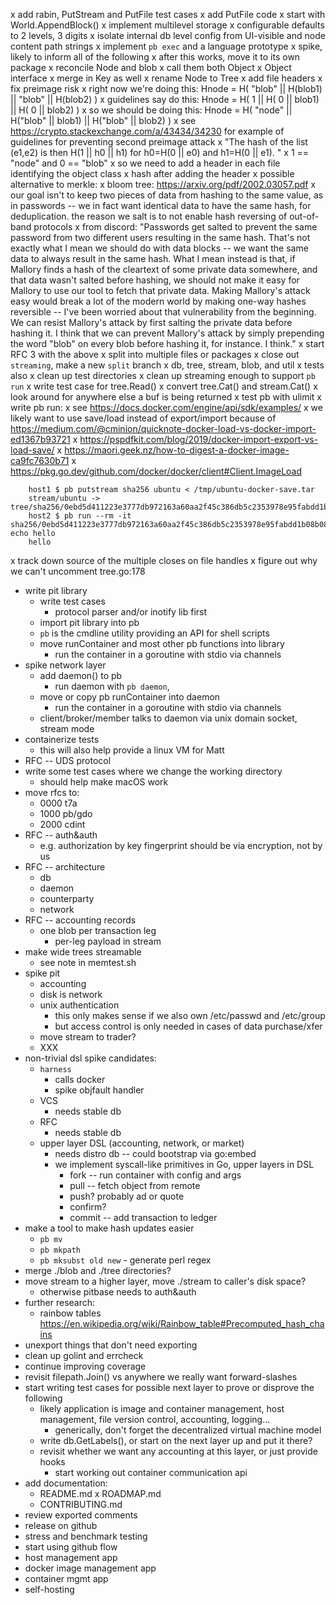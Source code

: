 x add rabin, PutStream and PutFile test cases
x add PutFile code 
    x start with World.AppendBlock()
x implement multilevel storage
    x configurable defaults to 2 levels, 3 digits
    x isolate internal db level config from UI-visible and node
      content path strings
x implement `pb exec` and a language prototype 
  x spike, likely to inform all of the following
  x after this works, move it to its own package
x reconcile Node and blob
  x call them both Object
    x Object interface
  x merge in Key as well
x rename Node to Tree
x add file headers
x fix preimage risk 
    x right now we're doing this: Hnode = H(             "blob" || H(blob1) ||   "blob" || H(blob2) )
    x guidelines say do this:     Hnode = H(   1    || H(  0    ||   blob1) || H(  0    ||   blob2) )
    x so we should be doing this: Hnode = H( "node" || H("blob" ||   blob1) || H("blob" ||   blob2) )
    x see https://crypto.stackexchange.com/a/43434/34230 for example
      of guidelines for preventing second preimage attack
        x "The hash of the list (e1,e2) is then H(1 || h0 || h1) for h0=H(0 || e0) and h1=H(0 || e1). "
        x 1 == "node" and 0 == "blob"
    x so we need to add a header in each file identifying the object class
      x hash after adding the header
x possible alternative to merkle:
    x bloom tree: https://arxiv.org/pdf/2002.03057.pdf
x our goal isn't to keep two pieces of data from hashing to the same
  value, as in passwords -- we in fact want identical data to have the
  same hash, for deduplication.  the reason we salt is to not enable
  hash reversing of out-of-band protocols
    x from discord: "Passwords get salted to prevent the same password
      from two different users resulting in the same hash.  That's not
      exactly what I mean we should do with data blocks -- we want the
      same data to always result in the same hash.  What I mean
      instead is that, if Mallory finds a hash of the cleartext of
      some private data somewhere, and that data wasn't salted before
      hashing, we should not make it easy for Mallory to use our tool
      to fetch that private data. Making Mallory's attack easy would
      break a lot of the modern world by making one-way hashes
      reversible -- I've been worried about that vulnerability from
      the beginning.  We can resist Mallory's attack by first salting
      the private data before hashing it.  I think that we can prevent
      Mallory's attack by simply prepending the word "blob" on every
      blob before hashing it, for instance.  I think."
x start RFC 3 with the above
x split into multiple files or packages
    x close out `streaming`, make a new `split` branch
    x db, tree, stream, blob, and util
    x tests also
x clean up test directories
x clean up streaming enough to support `pb run`
    x write test case for tree.Read()
    x convert tree.Cat() and stream.Cat()
    x look around for anywhere else a buf is being returned
    x test pb with ulimit 
x write pb run:
    x see https://docs.docker.com/engine/api/sdk/examples/
    x we likely want to use save/load instead of export/import because
      of https://medium.com/@cminion/quicknote-docker-load-vs-docker-import-ed1367b93721
    x https://pspdfkit.com/blog/2019/docker-import-export-vs-load-save/
    x https://maori.geek.nz/how-to-digest-a-docker-image-ca9fc7630b71
    x https://pkg.go.dev/github.com/docker/docker/client#Client.ImageLoad

```
    host1 $ pb putstream sha256 ubuntu < /tmp/ubuntu-docker-save.tar 
    stream/ubuntu -> tree/sha256/0ebd5d411223e3777db972163a60aa2f45c386db5c2353978e95fabdd1b08b08
    host2 $ pb run --rm -it sha256/0ebd5d411223e3777db972163a60aa2f45c386db5c2353978e95fabdd1b08b08 echo hello
    hello
```

x track down source of the multiple closes on file handles
    x figure out why we can't uncomment tree.go:178
- write pit library
    - write test cases
        - protocol parser and/or inotify lib first
    - import pit library into pb
    - `pb` is the cmdline utility providing an API for shell scripts
    - move runContainer and most other pb functions into library
        - run the container in a goroutine with stdio via channels
- spike network layer
	- add daemon() to pb 
		- run daemon with `pb daemon`, 
	- move or copy pb runContainer into daemon
		- run the container in a goroutine with stdio via channels
    - client/broker/member talks to daemon via unix domain socket, stream mode
- containerize tests
    - this will also help provide a linux VM for Matt
- RFC -- UDS protocol
- write some test cases where we change the working directory
    - should help make macOS work
- move rfcs to:
    - 0000 t7a
    - 1000 pb/gdo
    - 2000 cdint
- RFC -- auth&auth
    - e.g. authorization by key fingerprint should be via encryption, not by us
- RFC -- architecture
    - db
    - daemon
    - counterparty
    - network
- RFC -- accounting records
    - one blob per transaction leg 
        - per-leg payload in stream
- make wide trees streamable
    - see note in memtest.sh
- spike pit
    - accounting
    - disk is network
    - unix authentication
        - this only makes sense if we also own /etc/passwd and /etc/group
        - but access control is only needed in cases of data
          purchase/xfer
    - move stream to trader?
    - XXX
- non-trivial dsl spike candidates:
    - `harness`
        - calls docker 
        - spike objfault handler
    - VCS
        - needs stable db 
    - RFC
        - needs stable db 
    - upper layer DSL (accounting, network, or market)
        - needs distro db -- could bootstrap via go:embed
        - we implement syscall-like primitives in Go, upper layers in DSL
            - fork -- run container with config and args
            - pull -- fetch object from remote
            - push? probably ad or quote
            - confirm?
            - commit -- add transaction to ledger
- make a tool to make hash updates easier
    - `pb mv`
    - `pb mkpath` 
    - `pb mksubst old new` - generate perl regex 
- merge ./blob and ./tree directories?  
- move stream to a higher layer, move ./stream to caller's disk space?
    - otherwise pitbase needs to auth&auth
- further research:
    - rainbow tables https://en.wikipedia.org/wiki/Rainbow_table#Precomputed_hash_chains
- unexport things that don't need exporting
- clean up golint and errcheck
- continue improving coverage
- revisit filepath.Join() vs anywhere we really want forward-slashes
- start writing test cases for possible next layer to prove or disprove the following
    - likely application is image and container management, host management, file version control, accounting, logging...
        - generically, don't forget the decentralized virtual machine model
    - write db.GetLabels(), or start on the next layer up and put it there?
    - revisit whether we want any accounting at this layer, or just provide hooks
        - start working out container communication api
- add documentation:
    - README.md
    x ROADMAP.md
    - CONTRIBUTING.md
- review exported comments
- release on github
- stress and benchmark testing
- start using github flow
- host management app
- docker image management app
- container mgmt app
- self-hosting

